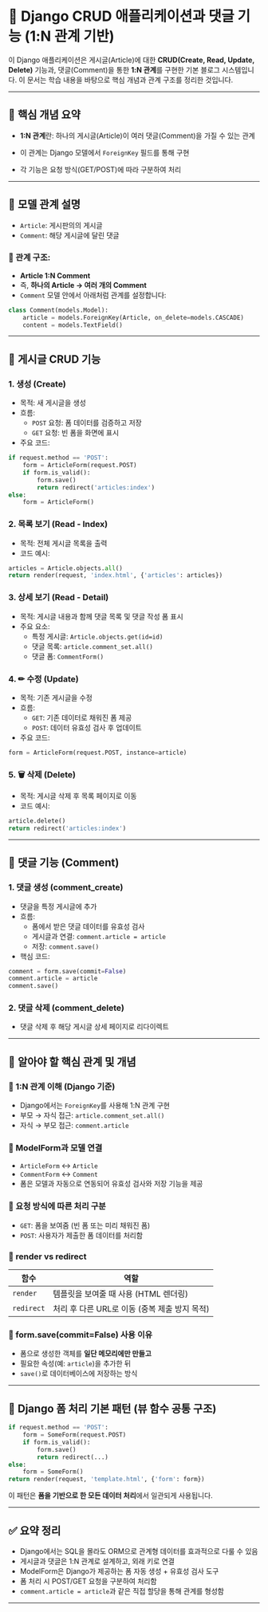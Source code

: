 # 🔷 Django CRUD 애플리케이션과 댓글 기능 (1:N 관계 기반)

이 Django 애플리케이션은 게시글(Article)에 대한 **CRUD(Create, Read, Update, Delete)** 기능과, 댓글(Comment)을 통한 **1:N 관계**를 구현한 기본 블로그 시스템입니다. 이 문서는 학습 내용을 바탕으로 핵심 개념과 관계 구조를 정리한 것입니다.

---

## 🔹 핵심 개념 요약

- **1:N 관계**란: 하나의 게시글(Article)이 여러 댓글(Comment)을 가질 수 있는 관계
- 이 관계는 Django 모델에서 `ForeignKey` 필드를 통해 구현

- 각 기능은 요청 방식(GET/POST)에 따라 구분하여 처리

---

## 🔹 모델 관계 설명

- `Article`: 게시판의의 게시글
- `Comment`: 해당 게시글에 달린 댓글

### 🔗 관계 구조:
- **Article 1:N Comment**
- 즉, **하나의 Article → 여러 개의 Comment**
- `Comment` 모델 안에서 아래처럼 관계를 설정합니다:

```python
class Comment(models.Model):
    article = models.ForeignKey(Article, on_delete=models.CASCADE)
    content = models.TextField()
```

---

## 🔹 게시글 CRUD 기능

### 1. 생성 (Create)
- 목적: 새 게시글을 생성
- 흐름:
  - `POST` 요청: 폼 데이터를 검증하고 저장
  - `GET` 요청: 빈 폼을 화면에 표시
- 주요 코드:
```python
if request.method == 'POST':
    form = ArticleForm(request.POST)
    if form.is_valid():
        form.save()
        return redirect('articles:index')
else:
    form = ArticleForm()
```

### 2. 목록 보기 (Read - Index)
- 목적: 전체 게시글 목록을 출력
- 코드 예시:
```python
articles = Article.objects.all()
return render(request, 'index.html', {'articles': articles})
```

### 3. 상세 보기 (Read - Detail)
- 목적: 게시글 내용과 함께 댓글 목록 및 댓글 작성 폼 표시
- 주요 요소:
  - 특정 게시글: `Article.objects.get(id=id)`
  - 댓글 목록: `article.comment_set.all()`
  - 댓글 폼: `CommentForm()`

### 4. ✏ 수정 (Update)
- 목적: 기존 게시글을 수정
- 흐름:
  - `GET`: 기존 데이터로 채워진 폼 제공
  - `POST`: 데이터 유효성 검사 후 업데이트
- 주요 코드:
```python
form = ArticleForm(request.POST, instance=article)
```

### 5. 🗑 삭제 (Delete)
- 목적: 게시글 삭제 후 목록 페이지로 이동
- 코드 예시:
```python
article.delete()
return redirect('articles:index')
```

---

## 🔹 댓글 기능 (Comment)

### 1. 댓글 생성 (comment_create)
- 댓글을 특정 게시글에 추가
- 흐름:
  - 폼에서 받은 댓글 데이터를 유효성 검사
  - 게시글과 연결: `comment.article = article`
  - 저장: `comment.save()`
- 핵심 코드:
```python
comment = form.save(commit=False)
comment.article = article
comment.save()
```

### 2. 댓글 삭제 (comment_delete)
- 댓글 삭제 후 해당 게시글 상세 페이지로 리다이렉트

---

## 🔹 알아야 할 핵심 관계 및 개념

### 🔸 1:N 관계 이해 (Django 기준)
- Django에서는 `ForeignKey`를 사용해 1:N 관계 구현
- 부모 → 자식 접근: `article.comment_set.all()`
- 자식 → 부모 접근: `comment.article`

### 🔸 ModelForm과 모델 연결
- `ArticleForm` ↔ `Article`
- `CommentForm` ↔ `Comment`
- 폼은 모델과 자동으로 연동되어 유효성 검사와 저장 기능을 제공

### 🔸 요청 방식에 따른 처리 구분
- `GET`: 폼을 보여줌 (빈 폼 또는 미리 채워진 폼)
- `POST`: 사용자가 제출한 폼 데이터를 처리함

### 🔸 render vs redirect
| 함수      | 역할                                            |
|-----------|-------------------------------------------------|
| `render`  | 템플릿을 보여줄 때 사용 (HTML 렌더링)             |
| `redirect`| 처리 후 다른 URL로 이동 (중복 제출 방지 목적)     |

### 🔸 form.save(commit=False) 사용 이유
- 폼으로 생성한 객체를 **일단 메모리에만 만들고**
- 필요한 속성(예: `article`)을 추가한 뒤
- `save()`로 데이터베이스에 저장하는 방식

---

## 🔹 Django 폼 처리 기본 패턴 (뷰 함수 공통 구조)

```python
if request.method == 'POST':
    form = SomeForm(request.POST)
    if form.is_valid():
        form.save()
        return redirect(...)
else:
    form = SomeForm()
return render(request, 'template.html', {'form': form})
```

이 패턴은 **폼을 기반으로 한 모든 데이터 처리**에서 일관되게 사용됩니다.

---

## ✅ 요약 정리

- Django에서는 SQL을 몰라도 ORM으로 관계형 데이터를 효과적으로 다룰 수 있음
- 게시글과 댓글은 1:N 관계로 설계하고, 외래 키로 연결
- ModelForm은 Django가 제공하는 폼 자동 생성 + 유효성 검사 도구
- 폼 처리 시 POST/GET 요청을 구분하여 처리함
- `comment.article = article`과 같은 직접 할당을 통해 관계를 형성함

---